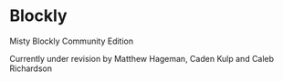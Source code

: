 # Blockly

Misty Blockly Community Edition

Currently under revision by Matthew Hageman, Caden Kulp and Caleb Richardson
